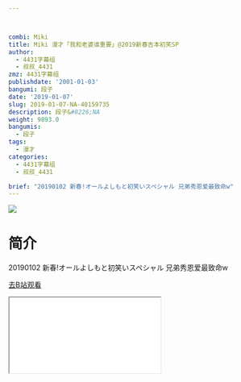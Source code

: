 ```yaml
---



combi: Miki
title: Miki 漫才「我和老婆谁重要」@2019新春吉本初笑SP
author:
  - 4431字幕组
  - 叔叔_4431
zmz: 4431字幕组
publishdate: '2001-01-03'
bangumi: 段子
date: '2019-01-07'
slug: 2019-01-07-NA-40159735
description: 段子&#8226;NA
weight: 9893.0
bangumis:
  - 段子
tags:
  - 漫才
categories:
  - 4431字幕组
  - 叔叔_4431

brief: "20190102 新春!オールよしもと初笑いスペシャル 兄弟秀恩爱最致命w"
---
```

![](https://i.imgur.com/J3inCt0.jpg)
# 简介  
20190102 新春!オールよしもと初笑いスペシャル
兄弟秀恩爱最致命w  

[去B站观看](https://www.bilibili.com/video/av40159735/)
<div class ="resp-container"><iframe class="testiframe" src="//player.bilibili.com/player.html?aid=40159735"", scrolling="no", allowfullscreen="true" > </iframe></div> 
